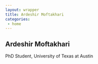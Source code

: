 ```yaml
---
layout: wrapper
title: Ardeshir Moftakhari
categories:
 - home
---
```


## Ardeshir Moftakhari
PhD Student, University of Texas at Austin <br />

